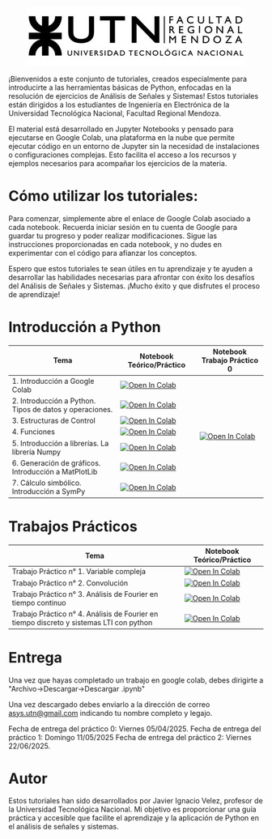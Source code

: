 
<style>
  .page-title {
    display: none;
  }
</style>

<div style="text-align: center;">
  <img src="resources/logoUTN.jpg" alt="Logo UTN">
</div>





¡Bienvenidos a este conjunto de tutoriales, creados especialmente para introducirte a las herramientas básicas de Python, enfocadas en la resolución de ejercicios de Análisis de Señales y Sistemas! Estos tutoriales están dirigidos a los estudiantes de Ingeniería en Electrónica de la Universidad Tecnológica Nacional, Facultad Regional Mendoza.

El material está desarrollado en Jupyter Notebooks y pensado para ejecutarse en Google Colab, una plataforma en la nube que permite ejecutar código en un entorno de Jupyter sin la necesidad de instalaciones o configuraciones complejas. Esto facilita el acceso a los recursos y ejemplos necesarios para acompañar los ejercicios de la materia.

# Cómo utilizar los tutoriales:

Para comenzar, simplemente abre el enlace de Google Colab asociado a cada notebook. Recuerda iniciar sesión en tu cuenta de Google para guardar tu progreso y poder realizar modificaciones. Sigue las instrucciones proporcionadas en cada notebook, y no dudes en experimentar con el código para afianzar los conceptos.

Espero que estos tutoriales te sean útiles en tu aprendizaje y te ayuden a desarrollar las habilidades necesarias para afrontar con éxito los desafíos del Análisis de Señales y Sistemas. ¡Mucho éxito y que disfrutes el proceso de aprendizaje!




# Introducción a Python


<table>
  <thead>
    <tr>
      <th>Tema</th>
      <th>Notebook Teórico/Práctico</th>
      <th>Notebook Trabajo Práctico 0</th>
    </tr>
  </thead>
  <tbody>
    <tr>
      <td>1. Introducción a Google Colab</td>
      <td><a href="https://colab.research.google.com/github/ASyS-utn-frm/python/blob/main/01_Introduccion_a_colab.ipynb" target="_blank"><img src="https://colab.research.google.com/assets/colab-badge.svg"  alt="Open In Colab"></a></td>
      <td rowspan="7"><a href="https://colab.research.google.com/github/ASyS-utn-frm/python/blob/main/TP0.ipynb" target="_blank"><img src="https://colab.research.google.com/assets/colab-badge.svg"  alt="Open In Colab"></a></td>
    </tr>
    <tr>
      <td>2. Introducción a Python. Tipos de datos y operaciones.</td>
      <td><a href="https://colab.research.google.com/github/ASyS-utn-frm/python/blob/main/02_Ttipos_de_datos.ipynb" target="_blank"><img src="https://colab.research.google.com/assets/colab-badge.svg"  alt="Open In Colab"></a></td>
    </tr>
    <tr>
      <td>3. Estructuras de Control</td>
      <td><a href="https://colab.research.google.com/github/ASyS-utn-frm/python/blob/main/03_estructuras_de_control.ipynb" target="_blank"><img src="https://colab.research.google.com/assets/colab-badge.svg"  alt="Open In Colab"></a></td>
    </tr>
    <tr>
      <td>4. Funciones</td>
      <td><a href="https://colab.research.google.com/github/ASyS-utn-frm/python/blob/main/04_Funciones.ipynb" target="_blank"><img src="https://colab.research.google.com/assets/colab-badge.svg"  alt="Open In Colab"></a></td>
    </tr>
    <tr>
      <td>5. Introducción a librerías. La librería Numpy</td>
      <td><a href="https://colab.research.google.com/github/ASyS-utn-frm/python/blob/main/05_Introduccion_NumPy.ipynb" target="_blank"><img src="https://colab.research.google.com/assets/colab-badge.svg"  alt="Open In Colab"></a></td>
    </tr>
    <tr>
      <td>6. Generación de gráficos. Introducción a MatPlotLib</td>
      <td><a href="https://colab.research.google.com/github/ASyS-utn-frm/python/blob/main/06_MatPlotLib.ipynb" target="_blank"><img src="https://colab.research.google.com/assets/colab-badge.svg"  alt="Open In Colab"></a></td>
    </tr>
    <tr>
      <td>7. Cálculo simbólico. Introducción a SymPy</td>
      <td><a href="https://colab.research.google.com/github/ASyS-utn-frm/python/blob/main/07_SymPy.ipynb" target="_blank"><img src="https://colab.research.google.com/assets/colab-badge.svg"  alt="Open In Colab"></a></td>
    </tr>
  </tbody>
</table>


# Trabajos Prácticos 

<table>
  <thead>
    <tr>
      <th>Tema</th>
      <th>Notebook Teórico/Práctico</th>
    </tr>
  </thead>
  <tbody>
      <tr>
      <td>Trabajo Práctico n° 1. Variable compleja</td>
      <td><a href="https://colab.research.google.com/github/ASyS-utn-frm/python/blob/main/TP1_variable_compleja.ipynb" target="_blank"><img src="https://colab.research.google.com/assets/colab-badge.svg"  alt="Open In Colab"></a></td>
    </tr>
    <tr>
      <td>Trabajo Práctico n° 2. Convolución</td>
      <td><a href="https://colab.research.google.com/github/ASyS-utn-frm/python/blob/main/TP3_convolucion.ipynb" target="_blank"><img src="https://colab.research.google.com/assets/colab-badge.svg"  alt="Open In Colab"></a></td>
    </tr>
    <tr>
      <td>Trabajo Práctico n° 3. Análisis de Fourier en tiempo continuo</td>
      <td><a href="https://colab.research.google.com/github/ASyS-utn-frm/python/blob/main/TP4_analisis_de_fourier.ipynb" target="_blank"><img src="https://colab.research.google.com/assets/colab-badge.svg"  alt="Open In Colab"></a></td>
    </tr>
    <tr>
      <td>Trabajo Práctico n° 4. Análisis de Fourier en tiempo discreto y sistemas LTI con python</td>
      <td><a href="https://colab.research.google.com/github/ASyS-utn-frm/python/blob/main/TP5_FFT_y_sistemas_LTI.ipynb" target="_blank"><img src="https://colab.research.google.com/assets/colab-badge.svg"  alt="Open In Colab"></a></td>
    </tr>
  </tbody>
</table>

# Entrega

Una vez que hayas completado un trabajo en google colab, debes dirigirte a "Archivo->Descargar->Descargar .ipynb" 

Una vez descargado debes enviarlo a la dirección de correo asys.utn@gmail.com indicando tu nombre completo y legajo.

Fecha de entrega del práctico 0: Viernes 05/04/2025.
Fecha de entrega del práctico 1: Domingo 11/05/2025 
Fecha de entrega del práctico 2: Viernes 22/06/2025.


# Autor

Estos tutoriales han sido desarrollados por Javier Ignacio Velez, profesor de la Universidad Tecnológica Nacional. Mi objetivo es proporcionar una guía práctica y accesible que facilite el aprendizaje y la aplicación de Python en el análisis de señales y sistemas.
